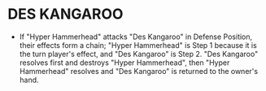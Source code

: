# DES KANGAROO

*   If "Hyper Hammerhead" attacks "Des Kangaroo" in Defense Position, their effects form a chain; "Hyper Hammerhead" is Step 1 because it is the turn player's effect, and "Des Kangaroo" is Step 2. "Des Kangaroo" resolves first and destroys "Hyper Hammerhead", then "Hyper Hammerhead" resolves and "Des Kangaroo" is returned to the owner's hand.
